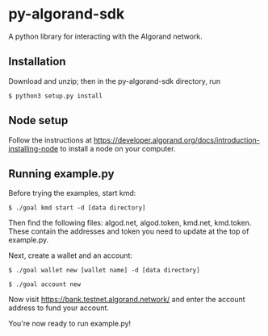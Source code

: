 # py-algorand-sdk

A python library for interacting with the Algorand network.

## Installation

Download and unzip; then in the py-algorand-sdk directory, run 

```
$ python3 setup.py install
```

## Node setup 

Follow the instructions at https://developer.algorand.org/docs/introduction-installing-node to install a node on your computer. 

## Running example.py

Before trying the examples, start kmd:

```
$ ./goal kmd start -d [data directory]
```

Then find the following files: algod.net, algod.token, kmd.net, kmd.token. These contain the addresses and token you need to update at the top of example.py.

Next, create a wallet and an account:

```
$ ./goal wallet new [wallet name] -d [data directory]
```

```
$ ./goal account new
```

Now visit https://bank.testnet.algorand.network/ and enter the account address to fund your account.

You're now ready to run example.py!

